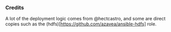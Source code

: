 ### Credits

A lot of the deployment logic comes from @hectcastro, and some are direct copies such as the (hdfs)[https://github.com/azavea/ansible-hdfs] role.
